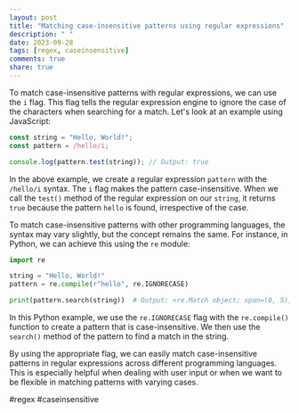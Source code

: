 ```yaml
---
layout: post
title: "Matching case-insensitive patterns using regular expressions"
description: " "
date: 2023-09-28
tags: [regex, caseinsensitive]
comments: true
share: true
---
```


To match case-insensitive patterns with regular expressions, we can use the `i` flag. This flag tells the regular expression engine to ignore the case of the characters when searching for a match. Let's look at an example using JavaScript:

```javascript
const string = "Hello, World!";
const pattern = /hello/i;

console.log(pattern.test(string)); // Output: true
```

In the above example, we create a regular expression `pattern` with the `/hello/i` syntax. The `i` flag makes the pattern case-insensitive. When we call the `test()` method of the regular expression on our `string`, it returns `true` because the pattern `hello` is found, irrespective of the case.

To match case-insensitive patterns with other programming languages, the syntax may vary slightly, but the concept remains the same. For instance, in Python, we can achieve this using the `re` module:

```python
import re

string = "Hello, World!"
pattern = re.compile(r"hello", re.IGNORECASE)

print(pattern.search(string))  # Output: <re.Match object; span=(0, 5), match='Hello'>
```

In this Python example, we use the `re.IGNORECASE` flag with the `re.compile()` function to create a pattern that is case-insensitive. We then use the `search()` method of the pattern to find a match in the string.

By using the appropriate flag, we can easily match case-insensitive patterns in regular expressions across different programming languages. This is especially helpful when dealing with user input or when we want to be flexible in matching patterns with varying cases.

#regex #caseinsensitive